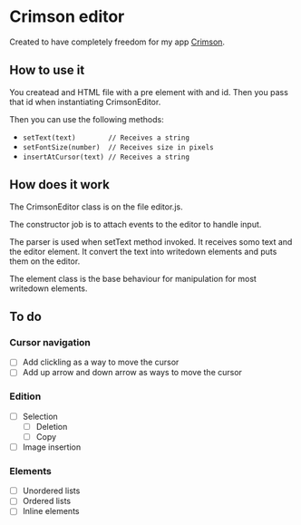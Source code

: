 # Crimson editor

Created to have completely freedom for my app [Crimson](https://github.com/amzamora/crimson).

## How to use it

You createad and HTML file with a pre element with and id. Then you pass that id when instantiating
CrimsonEditor.

Then you can use the following methods:

- `setText(text)        // Receives a string`
- `setFontSize(number)  // Receives size in pixels`
- `insertAtCursor(text) // Receives a string`

## How does it work

The CrimsonEditor class is on the file editor.js.

The constructor job is to attach events to the editor to handle
input.

The parser is used when setText method invoked. It receives somo text and
the editor element. It convert the text into writedown elements and
puts them on the editor.

The element class is the base behaviour for manipulation for most writedown elements.

## To do

### Cursor navigation
- [ ] Add clickling as a way to move the cursor
- [ ] Add up arrow and down arrow as ways to move the cursor

### Edition
- [ ] Selection
  - [ ] Deletion
  - [ ] Copy
- [ ] Image insertion

### Elements
- [ ] Unordered lists
- [ ] Ordered lists
- [ ] Inline elements
